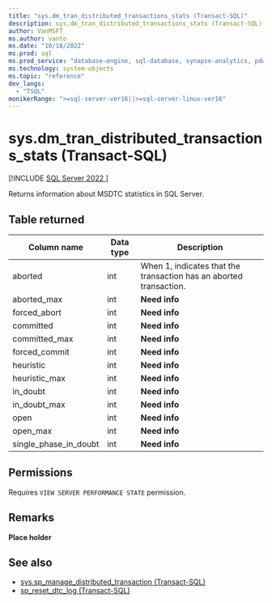 ```yaml
---
title: "sys.dm_tran_distributed_transactions_stats (Transact-SQL)"
description: sys.dm_tran_distributed_transactions_stats (Transact-SQL)
author: VanMSFT
ms.author: vanto
ms.date: "10/18/2022"
ms.prod: sql
ms.prod_service: "database-engine, sql-database, synapse-analytics, pdw"
ms.technology: system-objects
ms.topic: "reference"
dev_langs:
  - "TSQL"
monikerRange: ">=sql-server-ver16||>=sql-server-linux-ver16"
---
```

# sys.dm_tran_distributed_transactions_stats (Transact-SQL)
[!INCLUDE [SQL Server 2022 ](../../includes/applies-to-version/sqlserver2022.md)]

  Returns information about MSDTC statistics in SQL Server.

## Table returned  
    
|Column name|Data type|Description|  
|-----------------|---------------|-----------------|  
|aborted  |  int|  When 1, indicates that the transaction has an aborted transaction.  |
|aborted_max  |  int|  **Need info**  |
|forced_abort |   int | **Need info** |
|committed |  int | **Need info**  |
|committed_max |  int | **Need info**  |
|forced_commit |  int | **Need info**  |
|heuristic |  int | **Need info**  |
|heuristic_max |  int | **Need info**  |
|in_doubt |  int | **Need info**  |
|in_doubt_max |  int | **Need info**  |
|open |  int | **Need info**  |
|open_max |  int | **Need info**  |
|single_phase_in_doubt |  int | **Need info**  |
  
## Permissions

Requires `VIEW SERVER PERFORMANCE STATE` permission.

## Remarks   

**Place holder**

## See also

- [sys.sp_manage_distributed_transaction (Transact-SQL)](../system-stored-procedures/sys-sp-manage-distributed-transaction.md)
- [sp_reset_dtc_log (Transact-SQL)](../system-stored-procedures/sp-reset-dtc-log.md)
